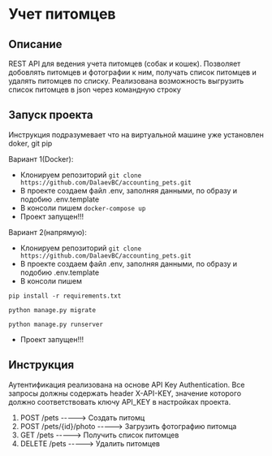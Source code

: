 # Учет питомцев
## Описание
REST API для ведения учета питомцев (собак и кошек). Позволяет добовлять питомцев и фотографии к ним, получать список питомцев и удалять питомцев по списку. Реализована возможность выгрузить список питомцев в json через командную строку


## Запуск проекта
Инструкция подразумевает что на виртуальной машине уже установлен doker, git pip

Вариант 1(Docker):

* Клонируем репозиторий
 `git clone https://github.com/DalaevBC/accounting_pets.git`
* B проекте создаем файл .env, заполняя данными, по образу и подобию .env.template
* В консоли пишем
`docker-compose up`
* Проект запущен!!!

Вариант 2(напрямую):
* Клонируем репозиторий
 `git clone https://github.com/DalaevBC/accounting_pets.git`
* B проекте создаем файл .env, заполняя данными, по образу и подобию .env.template
* В консоли пишем

`pip install -r requirements.txt`

`python manage.py migrate`

`python manage.py runserver`

* Проект запущен!!!

## Инструкция
Аутентификация реализована на основе API Key Authentication.
Все запросы должны содержать header X-API-KEY, 
значение которого должно соответствовать ключу API_KEY в настройках проекта.
1. POST /pets              -----> Создать питомц
2. POST /pets/{id}/photo   -----> Загрузить фотографию питомца
3. GET /pets               -----> Получить список питомцев
4. DELETE /pets            -----> Удалить питомцев
